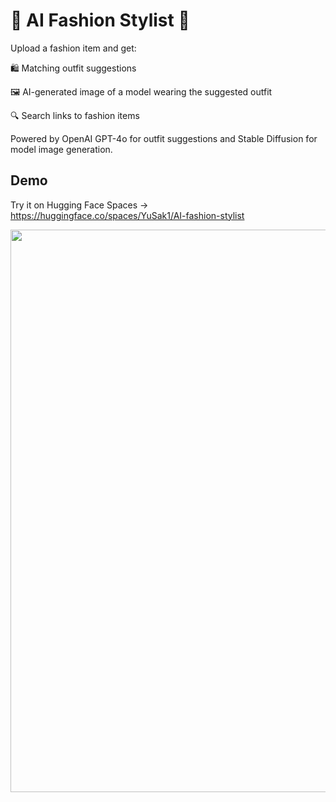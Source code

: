 # 🧥 AI Fashion Stylist 👟
Upload a fashion item and get:

🛍️ Matching outfit suggestions

🖼️ AI-generated image of a model wearing the suggested outfit

🔍 Search links to fashion items

Powered by OpenAI GPT-4o for outfit suggestions and Stable Diffusion for model image generation.

## Demo
Try it on Hugging Face Spaces -> https://huggingface.co/spaces/YuSak1/AI-fashion-stylist

<div align="center">
    <img src="demo.png" width="900">
</div>
